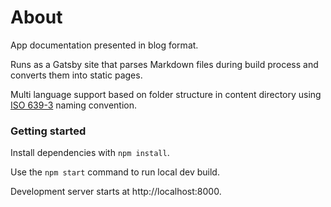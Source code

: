 # About
App documentation presented in blog format. 

Runs as a Gatsby site that parses Markdown files during build process and converts them into static pages.

Multi language support based on folder structure in content directory using [ISO 639-3](https://en.wikipedia.org/wiki/ISO_639-3) naming convention.

### Getting started
Install dependencies with `npm install`.

Use the `npm start` command to run local dev build.

Development server starts at http://localhost:8000.
